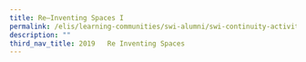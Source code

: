 ```yaml
---
title: Re–Inventing Spaces I
permalink: /elis/learning-communities/swi-alumni/swi-continuity-activities/re-inventing-spaces-i/
description: ""
third_nav_title: 2019   Re Inventing Spaces
---
```


